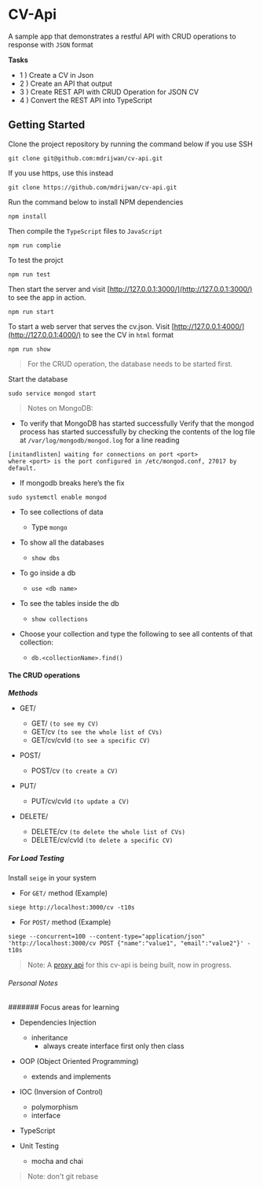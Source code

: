 # CV-Api
A sample app that demonstrates a restful API with CRUD operations to response with `JSON` format

**Tasks**
- 1 )
Create a CV in Json
- 2 )
Create an API that output
- 3 )
Create REST API with CRUD Operation for JSON CV
- 4 )
Convert the REST API into TypeScript

## Getting Started

Clone the project repository by running the command below if you use SSH

```
git clone git@github.com:mdrijwan/cv-api.git
```

If you use https, use this instead

```
git clone https://github.com/mdrijwan/cv-api.git
```

Run the command below to install NPM dependencies

```
npm install
```

Then compile the `TypeScript` files to `JavaScript`

```
npm run complie
```

To test the projct

```
npm run test
```

Then start the server and visit [http://127.0.0.1:3000/](http://127.0.0.1:3000/) to see the app in action.

```
npm run start
```

To start a web server that serves the cv.json. Visit [http://127.0.0.1:4000/](http://127.0.0.1:4000/) to see the CV in `html` format

```
npm run show
```

>For the CRUD operation, the database needs to be started first.

Start the database

```
sudo service mongod start
```
>Notes on MongoDB:
- To verify that MongoDB has started successfully
Verify that the mongod process has started successfully by checking the contents of the log file at `/var/log/mongodb/mongod.log` for a line reading
```
[initandlisten] waiting for connections on port <port>
where <port> is the port configured in /etc/mongod.conf, 27017 by default.
```
- If mongodb breaks here’s the fix
```
sudo systemctl enable mongod
```
- To see collections of data
  + Type `mongo`

- To show all the databases
  + `show dbs`

- To go inside a db
  + `use <db name>`

- To see the tables inside the db
  + `show collections`

- Choose your collection and type the following to see all contents of that collection:
  + `db.<collectionName>.find()`

#### The CRUD operations

***Methods***
- GET/
  + GET/ `(to see my CV)`
  + GET/cv `(to see the whole list of CVs)`
  + GET/cv/cvId `(to see a specific CV)`
 
- POST/
  + POST/cv `(to create a CV)`
   
- PUT/
  + PUT/cv/cvId `(to update a CV)`
  
- DELETE/
  + DELETE/cv `(to delete the whole list of CVs)`
  + DELETE/cv/cvId `(to delete a specific CV)`

##### For Load Testing
Install `seige` in your system

- For `GET/` method (Example)
```
siege http://localhost:3000/cv -t10s
```
- For `POST/` method (Example)
```
siege --concurrent=100 --content-type="application/json" 'http://localhost:3000/cv POST {"name":"value1", "email":"value2"}' -t10s
```
>Note:
A [proxy api](https://github.com/mdrijwan/cv-api-proxy) for this cv-api is being built, now in progress.

###### Personal Notes
####### Focus areas for learning

- Dependencies Injection
  + inheritance
    + always create interface first only then class

- OOP (Object Oriented Programming)
  + extends and implements

- IOC (Inversion of Control)
  + polymorphism
  + interface

- TypeScript
- Unit Testing
  + mocha and chai

> Note: don't git rebase
